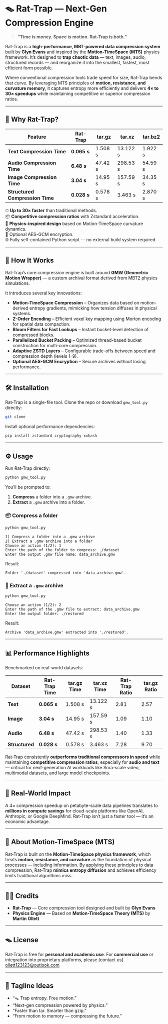 
# 🪤 Rat-Trap — Next-Gen Compression Engine

> **"Time is money. Space is motion. Rat-Trap is both."**

Rat-Trap is a **high-performance, MBT-powered data compression system** built by **Glyn Evans** and inspired by the **Motion-TimeSpace (MTS)** physics framework. 
It’s designed to **trap chaotic data** — text, images, audio, structured records — and reorganize it into the smallest, fastest, most efficient form possible.

Where conventional compression tools trade speed for size, Rat-Trap bends that curve. 
By leveraging MTS principles of **motion, resistance, and curvature memory**, it captures entropy more efficiently and delivers **4× to 30× speedups** while maintaining competitive or superior compression ratios.

---

## 🚀 Why Rat-Trap?

| Feature                         | Rat-Trap    | tar.gz  | tar.xz   | tar.bz2 |
| ------------------------------- | ----------- | ------- | -------- | ------- |
| **Text Compression Time**       | **0.065 s** | 1.508 s | 13.122 s | 1.922 s |
| **Audio Compression Time**      | **6.48 s**  | 47.42 s | 298.53 s | 54.59 s |
| **Image Compression Time**      | **3.04 s**  | 14.95 s | 157.59 s | 34.35 s |
| **Structured Compression Time** | **0.028 s** | 0.578 s | 3.463 s  | 2.870 s |

⏱ **Up to 30× faster** than traditional methods.  
📦 **Competitive compression ratios** with Zstandard acceleration.  
🧠 **Physics-inspired design** based on Motion-TimeSpace curvature dynamics.  
🔐 Optional AES-GCM encryption.  
🌐 Fully self-contained Python script — no external build system required.

---

## 🧠 How It Works

Rat-Trap’s core compression engine is built around **GMW (Geometric Motion Wrapper)** — a custom archival format derived from MBT2 physics simulations.

It introduces several key innovations:

* **Motion-TimeSpace Compression** – Organizes data based on motion-derived entropy gradients, mimicking how tension diffuses in physical systems.
* **Z-Order Encoding** – Efficient voxel key mapping using Morton encoding for spatial data compaction.
* **Bloom Filters for Fast Lookups** – Instant bucket-level detection of compressed blocks.
* **Parallelized Bucket Packing** – Optimized thread-based bucket construction for multi-core compression.
* **Adaptive ZSTD Layers** – Configurable trade-offs between speed and compression depth (levels 1–9).
* **Optional AES-GCM Encryption** – Secure archives without losing performance.

---

## 🛠 Installation

Rat-Trap is a single-file tool. Clone the repo or download `gmw_tool.py` directly:

```bash
git clone 
````

Install optional performance dependencies:

```bash
pip install zstandard cryptography xxhash
```

---

## ⚙️ Usage

Run Rat-Trap directly:

```bash
python gmw_tool.py
```

You’ll be prompted to:

1. **Compress** a folder into a `.gmw` archive.
2. **Extract** a `.gmw` archive into a folder.

### 📦 Compress a folder

```bash
python gmw_tool.py
```

```
1) Compress a folder into a .gmw archive
2) Extract a .gmw archive into a folder
Choose an action (1/2): 1
Enter the path of the folder to compress: ./dataset
Enter the output .gmw file name: data_archive.gmw
```

Result:

```
Folder './dataset' compressed into 'data_archive.gmw'.
```

### 📂 Extract a `.gmw` archive

```bash
python gmw_tool.py
```

```
Choose an action (1/2): 2
Enter the path of the .gmw file to extract: data_archive.gmw
Enter the output folder: ./restored
```

Result:

```
Archive 'data_archive.gmw' extracted into './restored'.
```

---

## 📊 Performance Highlights

Benchmarked on real-world datasets:

| Dataset        | Rat-Trap Time | tar.gz Time | tar.xz Time | Rat-Trap Ratio | tar.gz Ratio |
| -------------- | ------------- | ----------- | ----------- | -------------- | ------------ |
| **Text**       | **0.065 s**   | 1.508 s     | 13.122 s    | 2.81           | 2.57         |
| **Image**      | **3.04 s**    | 14.95 s     | 157.59 s    | 1.09           | 1.10         |
| **Audio**      | **6.48 s**    | 47.42 s     | 298.53 s    | 1.40           | 1.33         |
| **Structured** | **0.028 s**   | 0.578 s     | 3.463 s     | 7.28           | 9.70         |

Rat-Trap consistently **outperforms traditional compressors in speed** while maintaining **competitive compression ratios**, especially for **audio and text** — critical for next-generation AI workloads like Sora-scale video, multimodal datasets, and large model checkpoints.

---

## 🔬 Real-World Impact

A 4× compression speedup on petabyte-scale data pipelines translates to **millions in compute savings** for cloud-scale platforms like OpenAI, Anthropic, or Google DeepMind. Rat-Trap isn’t just a faster tool — it’s an economic advantage.

---

## 🧬 About Motion-TimeSpace (MTS)

Rat-Trap is built on the **Motion-TimeSpace physics framework**, which treats **motion, resistance, and curvature** as the foundation of physical processes — including information. By applying these principles to data compression, Rat-Trap **mimics entropy diffusion** and achieves efficiency limits traditional algorithms miss.

---

## 🧑‍🔬 Credits

* **Rat-Trap** — Core compression tool designed and built by **Glyn Evans**
* **Physics Engine** — Based on **Motion-TimeSpace Theory (MTS)** by **Martin Ollett**

---

## 🪤 License

Rat-Trap is free for **personal and academic use**.
For **commercial use** or integration into proprietary platforms, please [contact us] ollett123123@outlook.com

---

## 🧪 Tagline Ideas

* “🪤 Trap entropy. Free motion.”
* “Next-gen compression powered by physics.”
* “Faster than tar. Smarter than gzip.”
* “From motion to memory — compressing the future.”

```

